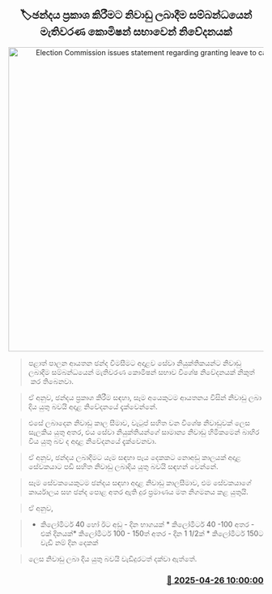 <p align='center'><b><h2 align='center' title='Election Commission issues statement regarding granting leave to cast votes'>🏷ඡන්දය ප්‍රකාශ කිරීමට නිවාඩු ලබාදීම සම්බන්ධයෙන් මැතිවරණ කොමිෂන් සභාවෙන් නිවේදනයක්</h2></b></p>
<p align='center'><img src='https://helakuru.sgp1.cdn.digitaloceanspaces.com/esana/images/lib/postal-vote-nn-archived.jpg' width='600' alt='Election Commission issues statement regarding granting leave to cast votes'></p>

> පළාත් පාලන ආයතන ඡන්ද විමසීමට අදාළව සේවා නියුක්තිකයන්ට නිවාඩු ලබාදීම සම්බන්ධයෙන් මැතිවරණ කොමිෂන් සභාව විශේෂ නිවේදනයක් නිකුත්  කර තිබෙනවා.

> ඒ අනුව, ඡන්දය ප්‍රකාශ කිරීම සඳහා, සෑම අයෙකුටම ආයතනය විසින් නිවාඩු ලබා දිය යුතු බවයි අදාළ නිවේදනයේ දැක්වෙන්නේ.

> එසේ ලබාදෙන නිවාඩු කාල සීමාව, වැටුප් සහිත වන විශේෂ නිවාඩුවක් ලෙස සැලකිය යුතු අතර, එය සේවා නියුක්තියන්ගේ සාමාන්‍ය නිවාඩු හිමිකමෙන් බාහිර විය යුතු බව ද අදාළ නිවේදනයේ දැක්වෙනවා.

> ඒ අනුව, ඡන්දය ලබාදීමට යැම සඳහා පැය දෙකකට නොඅඩු කාලයක් අදාළ සේවකයාට පඩි සහිත නිවාඩු ලබාදිය යුතු බවයි සඳහන් වෙන්නේ.

> සෑම සේවකයෙකුටම ඡන්දය සඳහා අදාළ නිවාඩු කාලසීමාව, එම සේවකයාගේ කාර්යාලය සහ ඡන්ද පොළ අතර ඇති දුර ප්‍රමාණය මත නිගමනය කළ යුතුයි.

> ඒ අනුව,

> * කිලෝමිටර් 40 හෝ ඊට අඩු - දින භාගයක් * කිලෝමීටර් 40 -100 අතර - එක් දිනයක්* කිලෝමීටර් 100 - 150ත් අතර - දින 1 1/2ක් * කිලෝමීටර් 150ට වැඩි නම් දින දෙකක්

> ලෙස නිවාඩු ලබා දිය යුතු බවයි වැඩිදුරටත් දක්වා ඇත්තේ‍.



<h3 align='right'><a href='https://www.helakuru.lk/esana/p/109576/'>📅 2025-04-26 10:00:00</a></h3>
